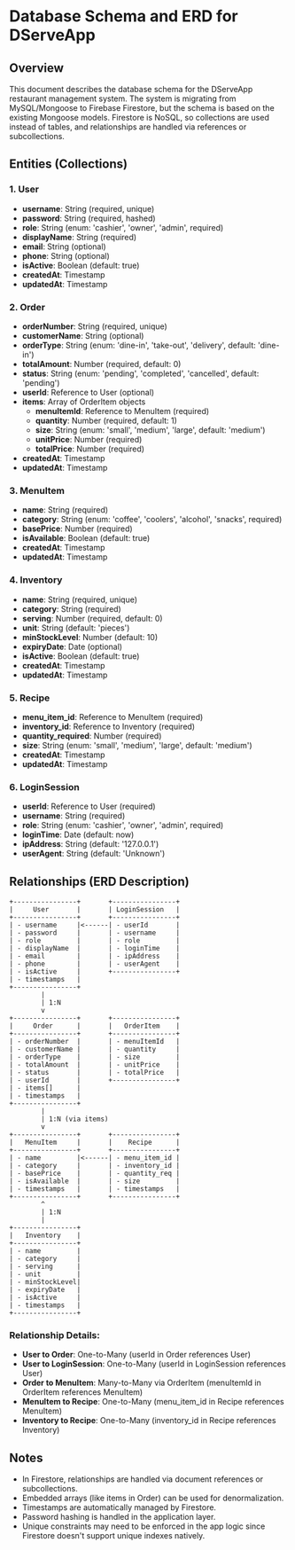 # Database Schema and ERD for DServeApp

## Overview
This document describes the database schema for the DServeApp restaurant management system. The system is migrating from MySQL/Mongoose to Firebase Firestore, but the schema is based on the existing Mongoose models. Firestore is NoSQL, so collections are used instead of tables, and relationships are handled via references or subcollections.

## Entities (Collections)

### 1. User
- **username**: String (required, unique)
- **password**: String (required, hashed)
- **role**: String (enum: 'cashier', 'owner', 'admin', required)
- **displayName**: String (required)
- **email**: String (optional)
- **phone**: String (optional)
- **isActive**: Boolean (default: true)
- **createdAt**: Timestamp
- **updatedAt**: Timestamp

### 2. Order
- **orderNumber**: String (required, unique)
- **customerName**: String (optional)
- **orderType**: String (enum: 'dine-in', 'take-out', 'delivery', default: 'dine-in')
- **totalAmount**: Number (required, default: 0)
- **status**: String (enum: 'pending', 'completed', 'cancelled', default: 'pending')
- **userId**: Reference to User (optional)
- **items**: Array of OrderItem objects
  - **menuItemId**: Reference to MenuItem (required)
  - **quantity**: Number (required, default: 1)
  - **size**: String (enum: 'small', 'medium', 'large', default: 'medium')
  - **unitPrice**: Number (required)
  - **totalPrice**: Number (required)
- **createdAt**: Timestamp
- **updatedAt**: Timestamp

### 3. MenuItem
- **name**: String (required)
- **category**: String (enum: 'coffee', 'coolers', 'alcohol', 'snacks', required)
- **basePrice**: Number (required)
- **isAvailable**: Boolean (default: true)
- **createdAt**: Timestamp
- **updatedAt**: Timestamp

### 4. Inventory
- **name**: String (required, unique)
- **category**: String (required)
- **serving**: Number (required, default: 0)
- **unit**: String (default: 'pieces')
- **minStockLevel**: Number (default: 10)
- **expiryDate**: Date (optional)
- **isActive**: Boolean (default: true)
- **createdAt**: Timestamp
- **updatedAt**: Timestamp

### 5. Recipe
- **menu_item_id**: Reference to MenuItem (required)
- **inventory_id**: Reference to Inventory (required)
- **quantity_required**: Number (required)
- **size**: String (enum: 'small', 'medium', 'large', default: 'medium')
- **createdAt**: Timestamp
- **updatedAt**: Timestamp

### 6. LoginSession
- **userId**: Reference to User (required)
- **username**: String (required)
- **role**: String (enum: 'cashier', 'owner', 'admin', required)
- **loginTime**: Date (default: now)
- **ipAddress**: String (default: '127.0.0.1')
- **userAgent**: String (default: 'Unknown')

## Relationships (ERD Description)

```
+----------------+       +----------------+
|     User       |       | LoginSession   |
+----------------+       +----------------+
| - username     |<------| - userId       |
| - password     |       | - username     |
| - role         |       | - role         |
| - displayName  |       | - loginTime    |
| - email        |       | - ipAddress    |
| - phone        |       | - userAgent    |
| - isActive     |       +----------------+
| - timestamps   |
+----------------+
        |
        | 1:N
        v
+----------------+       +----------------+
|     Order      |       |   OrderItem    |
+----------------+       +----------------+
| - orderNumber  |       | - menuItemId   |
| - customerName |       | - quantity     |
| - orderType    |       | - size         |
| - totalAmount  |       | - unitPrice    |
| - status       |       | - totalPrice   |
| - userId       |       +----------------+
| - items[]      |
| - timestamps   |
+----------------+
        |
        | 1:N (via items)
        v
+----------------+       +----------------+
|   MenuItem     |       |    Recipe      |
+----------------+       +----------------+
| - name         |<------| - menu_item_id |
| - category     |       | - inventory_id |
| - basePrice    |       | - quantity_req |
| - isAvailable  |       | - size         |
| - timestamps   |       | - timestamps   |
+----------------+       +----------------+
        ^
        | 1:N
        |
+----------------+
|   Inventory    |
+----------------+
| - name         |
| - category     |
| - serving      |
| - unit         |
| - minStockLevel|
| - expiryDate   |
| - isActive     |
| - timestamps   |
+----------------+
```

### Relationship Details:
- **User to Order**: One-to-Many (userId in Order references User)
- **User to LoginSession**: One-to-Many (userId in LoginSession references User)
- **Order to MenuItem**: Many-to-Many via OrderItem (menuItemId in OrderItem references MenuItem)
- **MenuItem to Recipe**: One-to-Many (menu_item_id in Recipe references MenuItem)
- **Inventory to Recipe**: One-to-Many (inventory_id in Recipe references Inventory)

## Notes
- In Firestore, relationships are handled via document references or subcollections.
- Embedded arrays (like items in Order) can be used for denormalization.
- Timestamps are automatically managed by Firestore.
- Password hashing is handled in the application layer.
- Unique constraints may need to be enforced in the app logic since Firestore doesn't support unique indexes natively.
